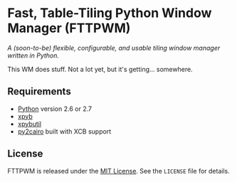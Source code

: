 Fast, Table-Tiling Python Window Manager (FTTPWM)
=================================================
_A (soon-to-be) flexible, configurable, and usable tiling window manager written in Python._

This WM does stuff. Not a lot yet, but it's getting... somewhere.


Requirements
------------

- [Python][] version 2.6 or 2.7
- [xpyb][]
- [xpybutil][]
- [py2cairo][] built with XCB support

[Python]: http://python.org
[xpyb]: http://pypi.python.org/pypi/xpyb/1.3.1
[xpybutil]: https://github.com/BurntSushi/xpybutil
[py2cairo]: http://cairographics.org/pycairo


License
-------
FTTPWM is released under the [MIT License][]. See the `LICENSE` file for details.

[MIT License]: http://opensource.org/licenses/MIT

